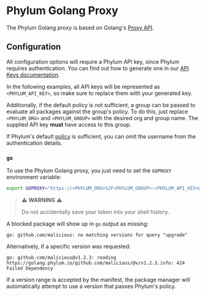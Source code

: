 # Phylum Golang Proxy

The Phylum Golang proxy is based on Golang's [Proxy API].

[Proxy API]: https://go.dev/ref/mod#goproxy-protocol

## Configuration

All configuration options will require a Phylum API key, since Phylum requires
authentication. You can find out how to generate one in our
[API Keys documentation].

In the following examples, all API keys will be represented as
`<PHYLUM_API_KEY>`, so make sure to replace them with your generated key.

Additionally, if the default policy is not sufficient, a group can be passed to
evaluate all packages against the group's policy. To do this, just replace
`<PHYLUM_ORG>` and `<PHYLUM_GROUP>` with the desired org and group name. The
supplied API key **must** have access to this group.

If Phylum's default [policy] is sufficient, you can omit the username from the
authentication details.

[API Keys documentation]: ../knowledge_base/api-keys.md#generate-an-api-key
[policy]: ../knowledge_base/policy.md

### `go`

To use the Phylum Golang proxy, you just need to set the `GOPROXY` environment variable:

```sh
export GOPROXY="https://<PHYLUM_ORG>%2F<PHYLUM_GROUP>:<PHYLUM_API_KEY>@golang.phylum.io"
```

> ⚠️ **WARNING** ⚠️
>
> Do not accidentally save your token into your shell history.

A blocked package will show up in `go` output as missing:

```text
go: github.com/malicious: no matching versions for query "upgrade"
```

Alternatively, if a specific version was requested:

```text
go: github.com/malicious@v1.2.3: reading https://golang.phylum.io/github.com/malicious/@v/v1.2.3.info: 424 Failed Dependency
```

If a version range is accepted by the manifest, the package manager will
automatically attempt to use a version that passes Phylum's policy.
